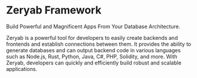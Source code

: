 # Zeryab Framework
Build Powerful and Magnificent Apps From Your Database Architecture.

Zeryab is a powerful tool for developers to easily create backends and frontends and establish connections between them. It provides the ability to generate databases and can output backend code in various languages such as Node.js, Rust, Python, Java, C#, PHP, Solidity, and more. With Zeryab, developers can quickly and efficiently build robust and scalable applications.